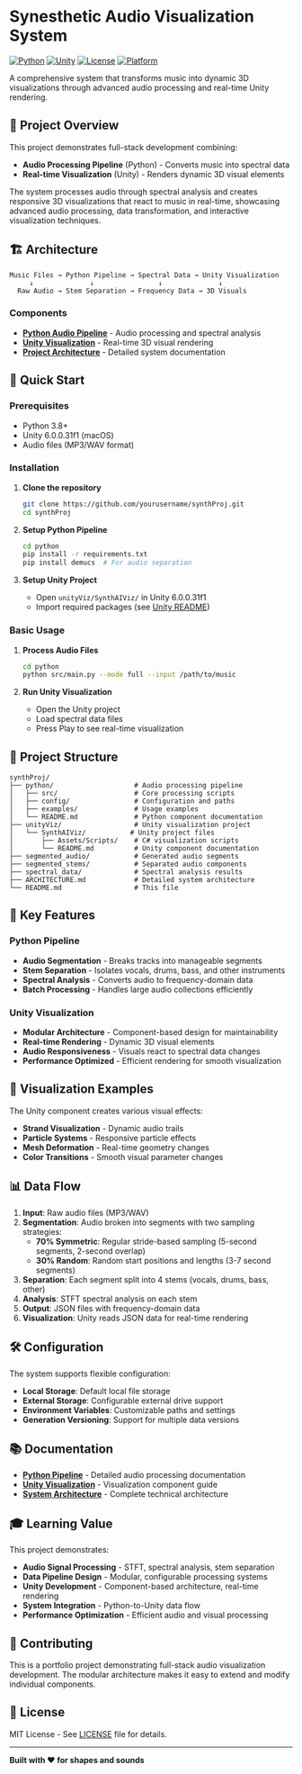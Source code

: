 # Synesthetic Audio Visualization System

[![Python](https://img.shields.io/badge/Python-3.8+-blue.svg)](https://python.org)
[![Unity](https://img.shields.io/badge/Unity-6.0.0.31f1-000000.svg)](https://unity.com)
[![License](https://img.shields.io/badge/License-MIT-green.svg)](LICENSE)
[![Platform](https://img.shields.io/badge/Platform-macOS-lightgrey.svg)](https://apple.com)

A comprehensive system that transforms music into dynamic 3D visualizations through advanced audio processing and real-time Unity rendering.

## 🎯 Project Overview

This project demonstrates full-stack development combining:
- **Audio Processing Pipeline** (Python) - Converts music into spectral data
- **Real-time Visualization** (Unity) - Renders dynamic 3D visual elements

The system processes audio through spectral analysis and creates responsive 3D visualizations that react to music in real-time, showcasing advanced audio processing, data transformation, and interactive visualization techniques.

## 🏗️ Architecture

```
Music Files → Python Pipeline → Spectral Data → Unity Visualization
     ↓              ↓                ↓              ↓
  Raw Audio → Stem Separation → Frequency Data → 3D Visuals
```

### Components

- **[Python Audio Pipeline](./python/)** - Audio processing and spectral analysis
- **[Unity Visualization](./unityViz/)** - Real-time 3D visual rendering
- **[Project Architecture](./ARCHITECTURE.md)** - Detailed system documentation

## 🚀 Quick Start

### Prerequisites
- Python 3.8+
- Unity 6.0.0.31f1 (macOS)
- Audio files (MP3/WAV format)

### Installation

1. **Clone the repository**
   ```bash
   git clone https://github.com/yourusername/synthProj.git
   cd synthProj
   ```

2. **Setup Python Pipeline**
   ```bash
   cd python
   pip install -r requirements.txt
   pip install demucs  # For audio separation
   ```

3. **Setup Unity Project**
   - Open `unityViz/SynthAIViz/` in Unity 6.0.0.31f1
   - Import required packages (see [Unity README](./unityViz/README.md))

### Basic Usage

1. **Process Audio Files**
   ```bash
   cd python
   python src/main.py --mode full --input /path/to/music
   ```

2. **Run Unity Visualization**
   - Open the Unity project
   - Load spectral data files
   - Press Play to see real-time visualization

## 📁 Project Structure

```
synthProj/
├── python/                    # Audio processing pipeline
│   ├── src/                   # Core processing scripts
│   ├── config/                # Configuration and paths
│   ├── examples/              # Usage examples
│   └── README.md              # Python component documentation
├── unityViz/                  # Unity visualization project
│   └── SynthAIViz/           # Unity project files
│       ├── Assets/Scripts/    # C# visualization scripts
│       └── README.md          # Unity component documentation
├── segmented_audio/           # Generated audio segments
├── segmented_stems/           # Separated audio components
├── spectral_data/             # Spectral analysis results
├── ARCHITECTURE.md            # Detailed system architecture
└── README.md                  # This file
```

## 🔧 Key Features

### Python Pipeline
- **Audio Segmentation** - Breaks tracks into manageable segments
- **Stem Separation** - Isolates vocals, drums, bass, and other instruments
- **Spectral Analysis** - Converts audio to frequency-domain data
- **Batch Processing** - Handles large audio collections efficiently

### Unity Visualization
- **Modular Architecture** - Component-based design for maintainability
- **Real-time Rendering** - Dynamic 3D visual elements
- **Audio Responsiveness** - Visuals react to spectral data changes
- **Performance Optimized** - Efficient rendering for smooth visualization

## 🎨 Visualization Examples

The Unity component creates various visual effects:
- **Strand Visualization** - Dynamic audio trails
- **Particle Systems** - Responsive particle effects
- **Mesh Deformation** - Real-time geometry changes
- **Color Transitions** - Smooth visual parameter changes

## 📊 Data Flow

1. **Input**: Raw audio files (MP3/WAV)
2. **Segmentation**: Audio broken into segments with two sampling strategies:
   - **70% Symmetric**: Regular stride-based sampling (5-second segments, 2-second overlap)
   - **30% Random**: Random start positions and lengths (3-7 second segments)
3. **Separation**: Each segment split into 4 stems (vocals, drums, bass, other)
4. **Analysis**: STFT spectral analysis on each stem
5. **Output**: JSON files with frequency-domain data
6. **Visualization**: Unity reads JSON data for real-time rendering

## 🛠️ Configuration

The system supports flexible configuration:
- **Local Storage**: Default local file storage
- **External Storage**: Configurable external drive support
- **Environment Variables**: Customizable paths and settings
- **Generation Versioning**: Support for multiple data versions

## 📚 Documentation

- **[Python Pipeline](./python/README.md)** - Detailed audio processing documentation
- **[Unity Visualization](./unityViz/README.md)** - Visualization component guide
- **[System Architecture](./ARCHITECTURE.md)** - Complete technical architecture

## 🎓 Learning Value

This project demonstrates:
- **Audio Signal Processing** - STFT, spectral analysis, stem separation
- **Data Pipeline Design** - Modular, configurable processing systems
- **Unity Development** - Component-based architecture, real-time rendering
- **System Integration** - Python-to-Unity data flow
- **Performance Optimization** - Efficient audio and visual processing

## 🤝 Contributing

This is a portfolio project demonstrating full-stack audio visualization development. The modular architecture makes it easy to extend and modify individual components.

## 📄 License

MIT License - See [LICENSE](LICENSE) file for details.

---

**Built with ❤️ for shapes and sounds**



